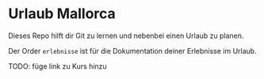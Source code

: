 # Urlaub Mallorca

Dieses Repo hilft dir Git zu lernen und nebenbei einen Urlaub zu planen.

Der Order `erlebnisse` ist für die Dokumentation deiner Erlebnisse im Urlaub.

TODO: füge link zu Kurs hinzu